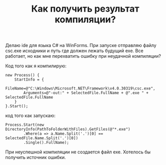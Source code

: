 ﻿---
title: "Как получить результат компиляции?"
se.owner.user_id: 264429
se.owner.display_name: "лалала лала"
se.owner.link: "https://ru.stackoverflow.com/users/264429/%d0%bb%d0%b0%d0%bb%d0%b0%d0%bb%d0%b0-%d0%bb%d0%b0%d0%bb%d0%b0"
se.link: "https://ru.stackoverflow.com/questions/827249/%d0%9a%d0%b0%d0%ba-%d0%bf%d0%be%d0%bb%d1%83%d1%87%d0%b8%d1%82%d1%8c-%d1%80%d0%b5%d0%b7%d1%83%d0%bb%d1%8c%d1%82%d0%b0%d1%82-%d0%ba%d0%be%d0%bc%d0%bf%d0%b8%d0%bb%d1%8f%d1%86%d0%b8%d0%b8"
se.question_id: 827249
se.post_type: question
se.score: 2
---
<p>Делаю ide для языка C# на WinForms. При запуске отправляю файлу csc.exe исходники и путь где должен лежать будущий exe. Все работает, но как мне перехватить ошибку при неудачной компиляции? </p>

<p>Код того как я компилирую:</p>

<pre><code>new Process() {
    StartInfo = {
        FileName=@"C:\Windows\Microsoft.NET\Framework\v4.0.30319\csc.exe",
        Arguments=@"-out:" + SelectedFile.FullName + @".exe " + SelectedFile.FullName
    }
}.Start();
</code></pre>

<p>код того как запускаю:</p>

<pre><code>Process.Start(new DirectoryInfo(PathToFolderWithFiles).GetFiles(@"*.exe")
        .Where(a =&gt; a.Name.Split('.')[0] == SelectedFile.Name.Split('.')[0])
        .Single().FullName);
</code></pre>

<p>При неуспешной компиляции не создается файл exe. Хотелось бы получить источник ошибки.</p>
